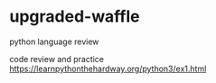 # upgraded-waffle
python language review

code review and practice
https://learnpythonthehardway.org/python3/ex1.html
